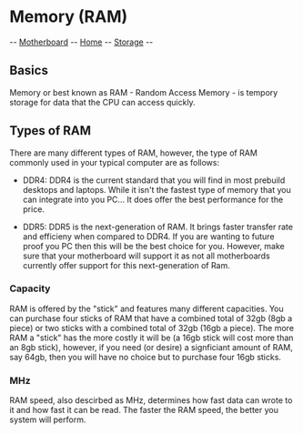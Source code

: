 # Memory (RAM)

-- [Motherboard](motherboard.md) -- [Home](index.md) -- [Storage](storage.md) --

## Basics
Memory or best known as RAM - Random Access Memory - is tempory storage for data that the CPU can access quickly.

## Types of RAM

There are many different types of RAM, however, the type of RAM commonly used in your typical computer are as follows:

- DDR4: DDR4 is the current standard that you will find in most prebuild desktops and laptops. While it isn't the fastest type of memory that you can integrate into you PC... It does offer the best performance for the price.

- DDR5: DDR5 is the next-generation of RAM. It brings faster transfer rate and efficieny when compared to DDR4. If you are wanting to future proof you PC then this will be the best choice for you. However, make sure that your motherboard will support it as not all motherboards currently offer support for this next-generation of Ram.

### Capacity
RAM is offered by the "stick" and features many different capacities. You can purchase four sticks of RAM that have a combined total of 32gb (8gb a piece) or two sticks with a combined total of 32gb (16gb a piece). The more RAM a "stick" has the more costly it will be (a 16gb stick will cost more than an 8gb stick), however, if you need (or desire) a signficiant amount of RAM, say 64gb, then you will have no choice but to purchase four 16gb sticks. 

### MHz
RAM speed, also descirbed as MHz, determines how fast data can wrote to it and how fast it can be read. The faster the RAM speed, the better you system will perform.
